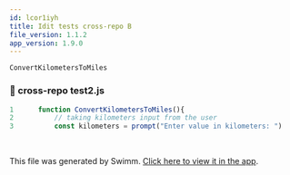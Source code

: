 ```yaml
---
id: lcor1iyh
title: Idit tests cross-repo B
file_version: 1.1.2
app_version: 1.9.0
---
```


`ConvertKilometersToMiles`<swm-token data-swm-token=":cross-repo test2.js:1:2:2:`function ConvertKilometersToMiles(){`"/>
<!-- NOTE-swimm-snippet: the lines below link your snippet to Swimm -->
### 📄 cross-repo test2.js
```javascript
1      function ConvertKilometersToMiles(){
2          // taking kilometers input from the user
3          const kilometers = prompt("Enter value in kilometers: ")
```

<br/>

This file was generated by Swimm. [Click here to view it in the app](https://swimm-web-app.web.app/repos/Z2l0aHViJTNBJTNBdGVzdC1naXRodWItYXBwJTNBJTNBc3dpbW1pbw==/docs/lcor1iyh).
